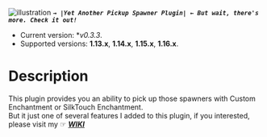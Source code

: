 ![illustration](https://i.ibb.co/Tvp20L4/Banner.png)
_**```→ |Yet Another Pickup Spawner Plugin| ← But wait, there's more. Check it out!```**_

* Current version: **v0.3.3*.
* Supported versions: **1.13.x**, **1.14.x**, **1.15.x**, **1.16.x**.

# Description
This plugin provides you an ability to pick up those spawners with Custom Enchantment or SilkTouch Enchantment.\
But it just one of several features I added to this plugin, if you interested, please visit my ☞ [_**WIKI**_](https://github.com/knighthat/Silky-Spawner/wiki)
